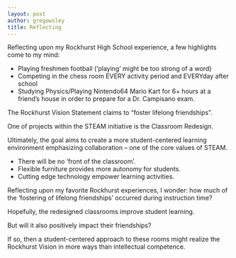 ```yaml
---
layout: post
author: gregowsley
title: Reflecting
---
```

Reflecting upon my Rockhurst High School experience, a few highlights come to my mind:

 - Playing freshmen football (‘playing’ might be too strong of a word)
 - Competing in the chess room EVERY activity period and EVERYday after school
 - Studying Physics/Playing Nintendo64 Mario Kart for 6+ hours at a friend’s house in order to prepare for a Dr. Campisano exam.
 
The Rockhurst Vision Statement claims to “foster lifelong friendships”.
 
One of projects within the STEAM initiative is the Classroom Redesign.
 
Ultimately, the goal aims to create a more student-centered learning environment emphasizing collaboration – one of the core values of STEAM.
 
 - There will be no ‘front of the classroom’.
 - Flexible furniture provides more autonomy for students.
 - Cutting edge technology empower learning activities.
 
Reflecting upon my favorite Rockhurst experiences, I wonder: how much of the ‘fostering of lifelong friendships’ occurred during instruction time?
 
Hopefully, the redesigned classrooms improve student learning.
 
But will it also positively impact their friendships? 
 
If so, then a student-centered approach to these rooms might realize the Rockhurst Vision in more ways than intellectual competence.
